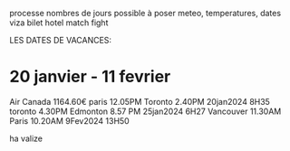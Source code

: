 processe
    nombres de jours possible à poser 
        meteo, temperatures, dates
        viza
            bilet
            hotel
            match
            fight

LES DATES DE VACANCES:

#    20 janvier - 11 fevrier

Air Canada 1164.60€
paris 12.05PM Toronto 2.40PM 20jan2024 8H35
toronto 4.30PM Edmonton 8.57 PM 25jan2024 6H27
Vancouver 11.30AM Paris 10.20AM 9Fev2024 13H50

ha valize